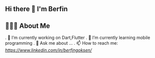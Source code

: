 ## Hi there 👋 I'm Berfin

## 👩🏻‍💻 About Me
. 🔭 I’m currently working on Dart,Flutter
. 🌱 I’m currently learning mobile programming
. 💬 Ask me about ...
. 📫 How to reach me: *https://www.linkedin.com/in/berfingoksen/*

